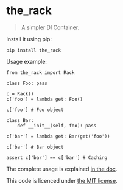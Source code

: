 the_rack
========

> A simpler DI Container.

Install it using pip:

    pip install the_rack

Usage example:

    from the_rack import Rack

    class Foo: pass

    c = Rack()
    c['foo'] = lambda get: Foo()

    c['foo'] # Foo object

    class Bar:
        def __init__(self, foo): pass

    c['bar'] = lambda get: Bar(get('foo'))

    c['bar'] # Bar object

    assert c['bar'] == c['bar'] # Caching

The complete usage is explained [in the doc](doc.md).

This code is licenced under [the MIT license](https://tleb.mit-license.org/).

